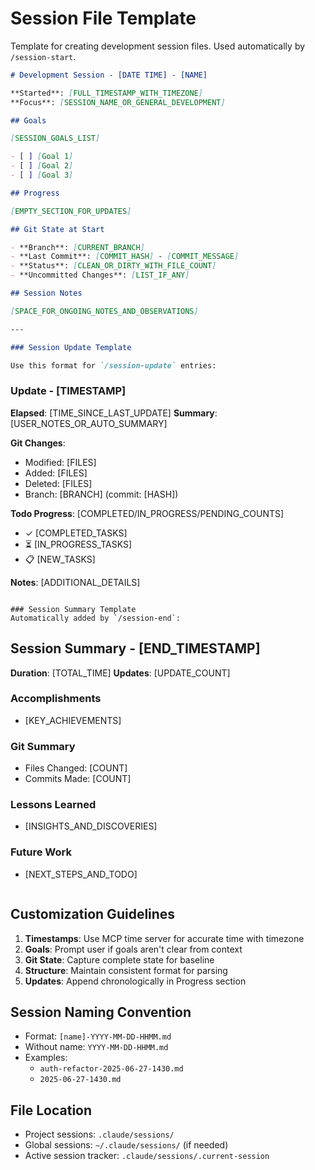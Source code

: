 # Session File Template

Template for creating development session files. Used automatically by `/session-start`.

```markdown
# Development Session - [DATE TIME] - [NAME]

**Started**: [FULL_TIMESTAMP_WITH_TIMEZONE]
**Focus**: [SESSION_NAME_OR_GENERAL_DEVELOPMENT]

## Goals

[SESSION_GOALS_LIST]

- [ ] [Goal 1]
- [ ] [Goal 2]
- [ ] [Goal 3]

## Progress

[EMPTY_SECTION_FOR_UPDATES]

## Git State at Start

- **Branch**: [CURRENT_BRANCH]
- **Last Commit**: [COMMIT_HASH] - [COMMIT_MESSAGE]
- **Status**: [CLEAN_OR_DIRTY_WITH_FILE_COUNT]
- **Uncommitted Changes**: [LIST_IF_ANY]

## Session Notes

[SPACE_FOR_ONGOING_NOTES_AND_OBSERVATIONS]

---

### Session Update Template

Use this format for `/session-update` entries:
```

### Update - [TIMESTAMP]

**Elapsed**: [TIME_SINCE_LAST_UPDATE]
**Summary**: [USER_NOTES_OR_AUTO_SUMMARY]

**Git Changes**:

- Modified: [FILES]
- Added: [FILES]
- Deleted: [FILES]
- Branch: [BRANCH] (commit: [HASH])

**Todo Progress**: [COMPLETED/IN_PROGRESS/PENDING_COUNTS]

- ✓ [COMPLETED_TASKS]
- ⏳ [IN_PROGRESS_TASKS]
- 📋 [NEW_TASKS]

**Notes**: [ADDITIONAL_DETAILS]

```

### Session Summary Template
Automatically added by `/session-end`:

```

## Session Summary - [END_TIMESTAMP]

**Duration**: [TOTAL_TIME]
**Updates**: [UPDATE_COUNT]

### Accomplishments

- [KEY_ACHIEVEMENTS]

### Git Summary

- Files Changed: [COUNT]
- Commits Made: [COUNT]

### Lessons Learned

- [INSIGHTS_AND_DISCOVERIES]

### Future Work

- [NEXT_STEPS_AND_TODO]

```

```

## Customization Guidelines

1. **Timestamps**: Use MCP time server for accurate time with timezone
2. **Goals**: Prompt user if goals aren't clear from context
3. **Git State**: Capture complete state for baseline
4. **Structure**: Maintain consistent format for parsing
5. **Updates**: Append chronologically in Progress section

## Session Naming Convention

- Format: `[name]-YYYY-MM-DD-HHMM.md`
- Without name: `YYYY-MM-DD-HHMM.md`
- Examples:
  - `auth-refactor-2025-06-27-1430.md`
  - `2025-06-27-1430.md`

## File Location

- Project sessions: `.claude/sessions/`
- Global sessions: `~/.claude/sessions/` (if needed)
- Active session tracker: `.claude/sessions/.current-session`

